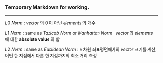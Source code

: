 ### Temporary Markdown for working.
---
$L0 \ Norm$ :  *vector* 의 $0$ 이 아닌 *elements* 의 개수

$L1 \ Norm$ : same as $Taxicab \ Norm$ or $Manhattan \ Norm$ : *vector* 의 *elements* 에 대한 **absolute value** 의 합 

$L2 \ Norm$ : same as $Euclidean \ Norm$ : $n$ 차원 좌표평면에서의 *vector* 크기를 계산, 어떤 한 지점에서 다른 한 지점까지의 최소 거리 측정
